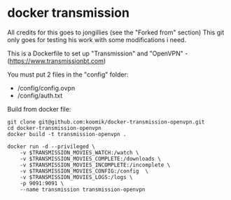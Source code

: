 # docker transmission

All credits for this goes to jongillies (see the "Forked from" section)
This git only goes for testing his work with some modifications i need.


This is a Dockerfile to set up "Transmission" and "OpenVPN"  - (https://www.transmissionbt.com)

You must put 2 files in the "config" folder:

* /config/config.ovpn
* /config/auth.txt

Build from docker file:

```
git clone git@github.com:koomik/docker-transmission-openvpn.git
cd docker-transmission-openvpn
docker build -t transmission-openvpn .
```

```
docker run -d --privileged \
    -v $TRANSMISSION_MOVIES_WATCH:/watch \
    -v $TRANSMISSION_MOVIES_COMPLETE:/downloads \
    -v $TRANSMISSION_MOVIES_INCOMPLETE:/incomplete \
    -v $TRANSMISSION_MOVIES_CONFIG:/config  \
    -v $TRANSMISSION_MOVIES_LOGS:/logs \
    -p 9091:9091 \
    --name transmission transmission-openvpn
```
